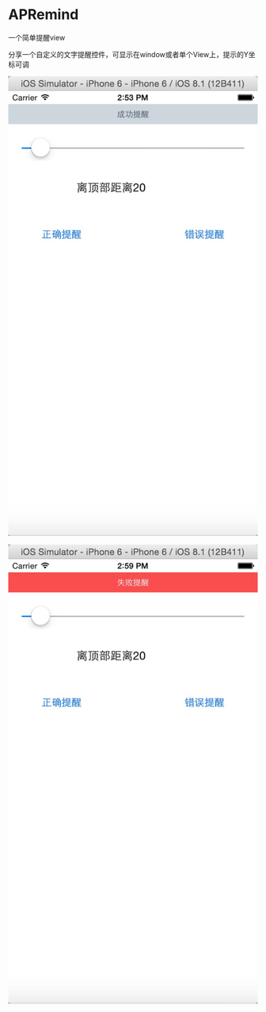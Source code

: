 # APRemind
一个简单提醒view

分享一个自定义的文字提醒控件，可显示在window或者单个View上，提示的Y坐标可调

 ![image](https://github.com/he15his/APRemind/blob/master/APRemind/1.png)

 ![image](https://github.com/he15his/APRemind/blob/master/APRemind/2.png)

